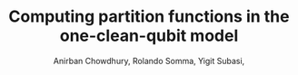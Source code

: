 ---
title: "Computing partition functions in the one-clean-qubit model"
collection: publications
permalink: /publication/2021-03 01-Computing-partition-functions-in-the-one-clean-qubit-model
author: ' Anirban Chowdhury,  Rolando Somma,  Yigit Subasi, '
year: 2021
venue: 'Phys. Rev. A'
volpages: ' 103 032422'
paperurl: 'https://link.aps.org/doi/10.1103/PhysRevA.103.032422'
citation: ' Anirban Chowdhury,  Rolando Somma,  Yigit Subasi,  Phys. Rev. A,  103 032422 (2021).'
---
